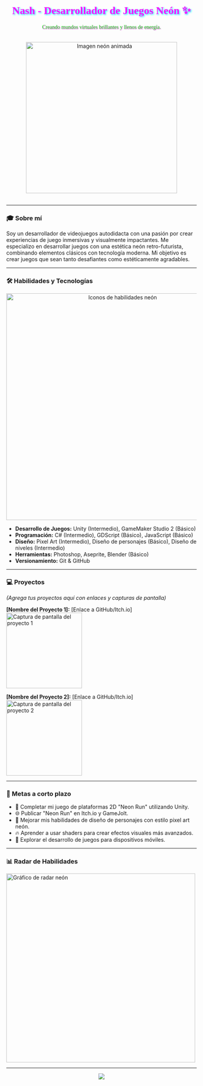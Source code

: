 <h1 style="color: #FF00FF; font-family: 'Press Start 2P'; text-shadow: 2px 2px 4px #00FFFF; text-align: center;">
  Nash - Desarrollador de Juegos Neón ✨
</h1>

<p style="color: #00FF00; font-family: 'VCR OSD Mono'; text-shadow: 1px 1px 2px #FF00FF; text-align: center;">
  Creando mundos virtuales brillantes y llenos de energía.
</p>

<br>

<div align="center">
  <img src="https://i.imgur.com/example_image_neon.gif" alt="Imagen neón animada" width="400">
</div>

<br>

---

### 🎓 Sobre mí

Soy un desarrollador de videojuegos autodidacta con una pasión por crear experiencias de juego inmersivas y visualmente impactantes. Me especializo en desarrollar juegos con una estética neón retro-futurista, combinando elementos clásicos con tecnología moderna.  Mi objetivo es crear juegos que sean tanto desafiantes como estéticamente agradables.

---

### 🛠️ Habilidades y Tecnologías

<p align="center">
  <img src="https://i.imgur.com/example_neon_skill_icons.png" alt="Iconos de habilidades neón" width="600">
</p>

* **Desarrollo de Juegos:** Unity (Intermedio), GameMaker Studio 2 (Básico)
* **Programación:** C# (Intermedio), GDScript (Básico), JavaScript (Básico)
* **Diseño:** Pixel Art (Intermedio), Diseño de personajes (Básico), Diseño de niveles (Intermedio)
* **Herramientas:** Photoshop, Aseprite, Blender (Básico)
* **Versionamiento:** Git & GitHub

---

### 💻 Proyectos

*(Agrega tus proyectos aquí con enlaces y capturas de pantalla)*

**[Nombre del Proyecto 1]:**  [Enlace a GitHub/Itch.io]
<img src="https://i.imgur.com/example_screenshot1.png" alt="Captura de pantalla del proyecto 1" width="200">

**[Nombre del Proyecto 2]:**  [Enlace a GitHub/Itch.io]
<img src="https://i.imgur.com/example_screenshot2.png" alt="Captura de pantalla del proyecto 2" width="200">

---

### 🎯 Metas a corto plazo

- 🚀 Completar mi juego de plataformas 2D "Neon Run" utilizando Unity.
- 🌐 Publicar "Neon Run" en Itch.io y GameJolt.
- 🎨 Mejorar mis habilidades de diseño de personajes con estilo pixel art neón.
- 🔥 Aprender a usar shaders para crear efectos visuales más avanzados.
- 📱 Explorar el desarrollo de juegos para dispositivos móviles.


---

### 📊 Radar de Habilidades

<img src="https://i.imgur.com/example_radar_chart_neon.png" alt="Gráfico de radar neón" width="500">

---

<div align="center">
  <img src="https://capsule-render.vercel.app/api?type=waving&color=FF00FF&height=100&section=footer"/>
</div>











